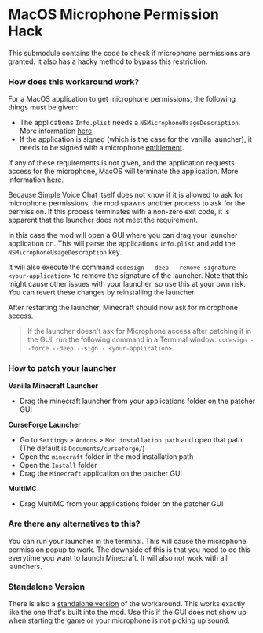 # MacOS Microphone Permission Hack

This submodule contains the code to check if microphone permissions are granted.
It also has a hacky method to bypass this restriction.

### How does this workaround work?

For a MacOS application to get microphone permissions, the following things must be given:

- The applications `Info.plist` needs a `NSMicrophoneUsageDescription`. More information [here](https://developer.apple.com/documentation/bundleresources/information_property_list/nsmicrophoneusagedescription?language=objc).
- If the application is signed (which is the case for the vanilla launcher), it needs to be signed with a microphone [entitlement](https://developer.apple.com/documentation/bundleresources/entitlements?language=objc).

If any of these requirements is not given, and the application requests access for the microphone, MacOS will terminate the application. More information [here](https://developer.apple.com/documentation/avfoundation/cameras_and_media_capture/requesting_authorization_for_media_capture_on_macos?language=objc).

Because Simple Voice Chat itself does not know if it is allowed to ask for microphone permissions, the mod spawns another process to ask for the permission.
If this process terminates with a non-zero exit code, it is apparent that the launcher does not meet the requirement.

In this case the mod will open a GUI where you can drag your launcher application on.
This will parse the applications `Info.plist` and add the `NSMicrophoneUsageDescription` key.

It will also execute the command `codesign --deep --remove-signature <your-application>` to remove the signature of the launcher.
Note that this might cause other issues with your launcher, so use this at your own risk.
You can revert these changes by reinstalling the launcher.

After restarting the launcher, Minecraft should now ask for microphone access.
> If the launcher doesn't ask for Microphone access after patching it in the GUI, run the following command in a Terminal window:
`codesign --force --deep --sign - <your-application>`.

### How to patch your launcher

**Vanilla Minecraft Launcher**
- Drag the minecraft launcher from your applications folder on the patcher GUI

**CurseForge Launcher**
- Go to `Settings` > `Addons` > `Mod installation path` and open that path (The default is `Documents/curseforge/`)
- Open the `minecraft` folder in the mod installation path
- Open the `Install` folder
- Drag the `Minecraft` application on the patcher GUI

**MultiMC**
- Drag MultiMC from your applications folder on the patcher GUI

### Are there any alternatives to this?

You can run your launcher in the terminal.
This will cause the microphone permission popup to work.
The downside of this is that you need to do this everytime you want to launch Minecraft.
It will also not work with all launchers.

### Standalone Version

There is also a [standalone version](https://github.com/henkelmax/simple-voice-chat/files/7652354/simple-voice-chat-macos-workaround.zip) of the workaround.
This works exactly like the one that's built into the mod.
Use this if the GUI does not show up when starting the game or your microphone is not picking up sound.
